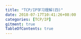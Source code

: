 ```yaml
---
title: "TCP/IP学习理解(四)"
date: 2018-07-17T10:41:26+08:00
categories: [TCP/IP]
gitment: true
TableOfContents: true
---
```


